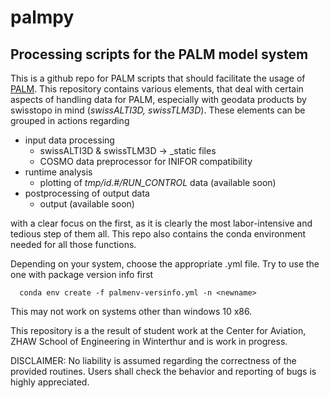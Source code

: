 # palmpy

Processing scripts for the PALM model system
-------------

This is a github repo for PALM scripts that should facilitate the usage of [PALM](https://palm.muk.uni-hannover.de/trac). This repository contains various elements, that deal with certain aspects of handling data for PALM, especially with geodata products by swisstopo in mind (_swissALTI3D, swissTLM3D_). These elements can be grouped in actions regarding

  - input data processing
      - swissALTI3D & swissTLM3D -> <id>_static files
      - COSMO data preprocessor for INIFOR compatibility
  - runtime analysis
      - plotting of _tmp/id.#/RUN_CONTROL_ data (available soon)
  - postprocessing of output data
      - output (available soon)

with a clear focus on the first, as it is clearly the most labor-intensive and tedious step of them all. This repo also contains the conda environment needed for all those functions.

Depending on your system, choose the appropriate <env>.yml file. Try to use the one with package version info first 
```
  conda env create -f palmenv-versinfo.yml -n <newname>
```
This may not work on systems other than windows 10 x86.

This repository is a the result of student work at the Center for Aviation, ZHAW School of Engineering in Winterthur and is work in progress. 




DISCLAIMER: No liability is assumed regarding the correctness of the provided routines. Users shall check the behavior and reporting of bugs is highly appreciated.

